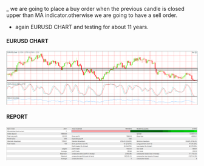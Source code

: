 _ we are going to place a buy order when the previous candle is closed upper than MA indicator.otherwise we are going to have a sell order.

- again EURUSD CHART and testing for about 11 years.

#### EURUSD CHART
![](image/Chart.png)

#### REPORT
![](image/MA_Report.png)